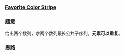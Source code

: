 ### [Favorite Color Stripe](https://pintia.cn/problem-sets/994805342720868352/problems/994805437411475456)

### 题意

给出两个数列，求两个数列最长公共子序列。**元素可以重复**。

### 思路

